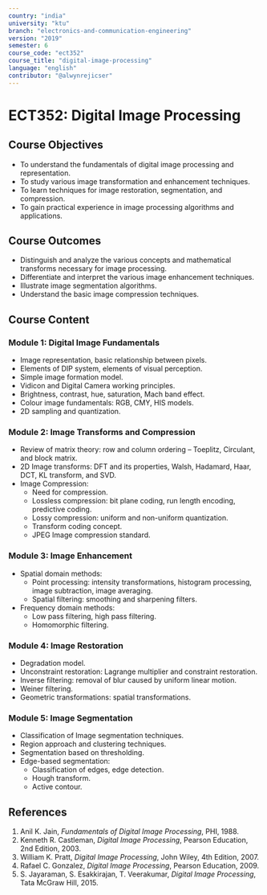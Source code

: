 ```yaml
---
country: "india"
university: "ktu"
branch: "electronics-and-communication-engineering"
version: "2019"
semester: 6
course_code: "ect352"
course_title: "digital-image-processing"
language: "english"
contributor: "@alwynrejicser"
---
```


# ECT352: Digital Image Processing

## Course Objectives

- To understand the fundamentals of digital image processing and representation.
- To study various image transformation and enhancement techniques.
- To learn techniques for image restoration, segmentation, and compression.
- To gain practical experience in image processing algorithms and applications.

## Course Outcomes

- Distinguish and analyze the various concepts and mathematical transforms necessary for image processing.
- Differentiate and interpret the various image enhancement techniques.
- Illustrate image segmentation algorithms.
- Understand the basic image compression techniques.

## Course Content

### Module 1: Digital Image Fundamentals

- Image representation, basic relationship between pixels.
- Elements of DIP system, elements of visual perception.
- Simple image formation model.
- Vidicon and Digital Camera working principles.
- Brightness, contrast, hue, saturation, Mach band effect.
- Colour image fundamentals: RGB, CMY, HIS models.
- 2D sampling and quantization.

### Module 2: Image Transforms and Compression

- Review of matrix theory: row and column ordering – Toeplitz, Circulant, and block matrix.
- 2D Image transforms: DFT and its properties, Walsh, Hadamard, Haar, DCT, KL transform, and SVD.
- Image Compression: 
  - Need for compression.
  - Lossless compression: bit plane coding, run length encoding, predictive coding.
  - Lossy compression: uniform and non-uniform quantization.
  - Transform coding concept.
  - JPEG Image compression standard.

### Module 3: Image Enhancement

- Spatial domain methods:
  - Point processing: intensity transformations, histogram processing, image subtraction, image averaging.
  - Spatial filtering: smoothing and sharpening filters.
- Frequency domain methods:
  - Low pass filtering, high pass filtering.
  - Homomorphic filtering.

### Module 4: Image Restoration

- Degradation model.
- Unconstraint restoration: Lagrange multiplier and constraint restoration.
- Inverse filtering: removal of blur caused by uniform linear motion.
- Weiner filtering.
- Geometric transformations: spatial transformations.

### Module 5: Image Segmentation

- Classification of Image segmentation techniques.
- Region approach and clustering techniques.
- Segmentation based on thresholding.
- Edge-based segmentation:
  - Classification of edges, edge detection.
  - Hough transform.
  - Active contour.

## References

1. Anil K. Jain, *Fundamentals of Digital Image Processing*, PHI, 1988.
2. Kenneth R. Castleman, *Digital Image Processing*, Pearson Education, 2nd Edition, 2003.
3. William K. Pratt, *Digital Image Processing*, John Wiley, 4th Edition, 2007.
4. Rafael C. Gonzalez, *Digital Image Processing*, Pearson Education, 2009.
5. S. Jayaraman, S. Esakkirajan, T. Veerakumar, *Digital Image Processing*, Tata McGraw Hill, 2015.

